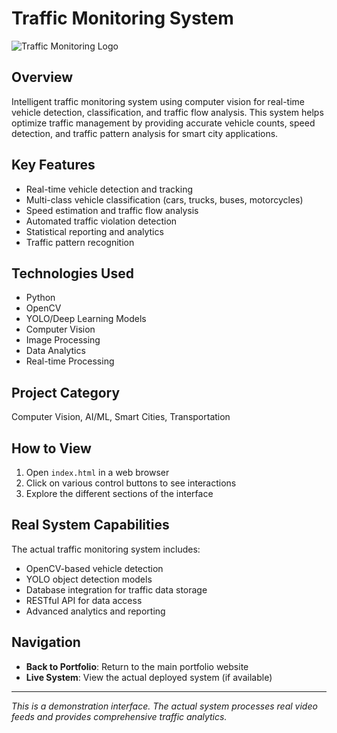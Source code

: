 # Traffic Monitoring System

![Traffic Monitoring Logo](logo.png)

## Overview

Intelligent traffic monitoring system using computer vision for real-time vehicle detection, classification, and traffic flow analysis. This system helps optimize traffic management by providing accurate vehicle counts, speed detection, and traffic pattern analysis for smart city applications.

## Key Features

- Real-time vehicle detection and tracking
- Multi-class vehicle classification (cars, trucks, buses, motorcycles)
- Speed estimation and traffic flow analysis
- Automated traffic violation detection
- Statistical reporting and analytics
- Traffic pattern recognition

## Technologies Used

- Python
- OpenCV
- YOLO/Deep Learning Models
- Computer Vision
- Image Processing
- Data Analytics
- Real-time Processing

## Project Category

Computer Vision, AI/ML, Smart Cities, Transportation

## How to View
1. Open `index.html` in a web browser
2. Click on various control buttons to see interactions
3. Explore the different sections of the interface

## Real System Capabilities
The actual traffic monitoring system includes:
- OpenCV-based vehicle detection
- YOLO object detection models
- Database integration for traffic data storage
- RESTful API for data access
- Advanced analytics and reporting

## Navigation
- **Back to Portfolio**: Return to the main portfolio website
- **Live System**: View the actual deployed system (if available)

---

*This is a demonstration interface. The actual system processes real video feeds and provides comprehensive traffic analytics.*

